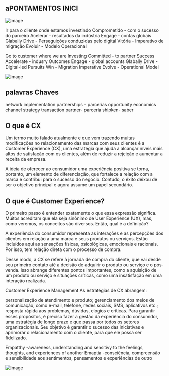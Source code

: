 ##  aPONTAMENTOS INICI

![image](https://user-images.githubusercontent.com/52088444/152796280-8b4bd312-604b-42bc-9ad5-6c8b5bddb454.png)

Ir para o cliente
onde estamos investindo
Comprometido - com o sucesso do parceiro
Acelerar - resultados da indústria
Engage - contas globais Glabally
Drive - Perseguições conduzidas pelo digital
Vitória - Imperativo de migração
Evoluir - Modelo Operacional

Go to customer
where we are Investing
Committed - to partner Success
Accelerate - indusry Outcomes
Engage - global accounts Glabally
Drive - Digital-led Pursuits
Win - Migration Imperative
Evolve - Operational Model

![image](https://user-images.githubusercontent.com/52088444/152796895-ab4a5199-0c9a-4afb-8056-3c1eb46546e6.png)

## palavras Chaves

network
implementation
partnerships - parcerias
opportunity
economics
channel
strategy
transaction
partner- parceria
shipken- saber

## O que é CX
Um termo muito falado atualmente e que vem trazendo muitas modificações no relacionamento das marcas com seus clientes é a Customer Experience (CX), uma estratégia que ajuda a alcançar níveis mais altos de satisfação com os clientes, além de reduzir a rejeição e aumentar a receita da empresa.

A ideia de oferecer ao consumidor uma experiência positiva se torna, portanto, um elemento de diferenciação, que fortalece a relação com a marca e contribui para o sucesso do negócio. Contudo, o êxito deixou de ser o objetivo principal e agora assume um papel secundário.

## O que é Customer Experience?
O primeiro passo é entender exatamente o que essa expressão significa. Muitos acreditam que ela seja sinônimo de User Experience (UX), mas, como veremos, os conceitos são diversos. Então, qual é a definição?

A experiência do consumidor representa as interações e as percepções dos clientes em relação a uma marca e seus produtos ou serviços. Estão incluídos aqui as sensações físicas, psicológicas, emocionais e racionais. Por isso, tem relação direta com o processo de compra.

Desse modo, a CX se refere à jornada de compra do cliente, que vai desde seu primeiro contato até a decisão de adquirir o produto ou serviço e o pós-venda. Isso abrange diferentes pontos importantes, como a aquisição de um produto ou serviço e situações críticas, como uma insatisfação em uma interação realizada.

Customer Experience Management
As estratégias de CX abrangem:

personalização de atendimento e produto;
gerenciamento dos meios de comunicação, como e-mail, telefone, redes sociais, SMS, aplicativos etc.;
resposta rápida aos problemas, dúvidas, elogios e críticas.
Para garantir esses propósitos, é preciso fazer a gestão da experiência do consumidor, uma estratégia de longo prazo e que passa por todos os setores organizacionais. Seu objetivo é garantir o sucesso das iniciativas e aprimorar o relacionamento com o cliente, para que ele possa ser fidelizado.

Empatthy -awareness, understanding and sensitivy to the feelings, thoughts, and experiences of another
Emaptia -consciência, compreensão e sensibilidade aos sentimentos, pensamentos e experiências de outro

![image](https://user-images.githubusercontent.com/52088444/152801966-c206cb96-4c9d-4552-ba3e-25d54d16ae54.png)
